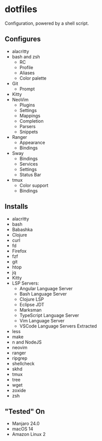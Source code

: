 # dotfiles

Configuration, powered by a shell script.

## Configures

* alacritty
* bash and zsh
  * RC
  * Profile
  * Aliases
  * Color palette
* Git
  * Prompt    
* Kitty
* NeoVim
  * Plugins
  * Settings
  * Mappings
  * Completion
  * Parsers
  * Snippets
* Ranger
  * Appearance
  * Bindings
* Sway
  * Bindings
  * Services
  * Settings
  * Status Bar
* tmux
  * Color support
  * Bindings

## Installs

* alacritty
* bash
* Babashka
* Clojure
* curl
* fd
* Firefox
* fzf
* git
* htop
* jq
* Kitty
* LSP Servers:
    * Angular Language Server
    * Bash Language Server
    * Clojure LSP
    * Eclipse JDT
    * Marksman
    * TypeScript Language Server
    * Vim Language Server
    * VSCode Language Servers Extracted
* less
* make
* n and NodeJS
* neovim
* ranger
* ripgrep
* shellcheck
* skhd
* tmux
* tree
* wget
* zoxide
* zsh

## "Tested" On
* Manjaro 24.0
* macOS 14
* Amazon Linux 2
